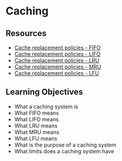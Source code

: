 # Caching

## Resources

* [Cache replacement policies - FIFO]()
* [Cache replacement policies - LIFO]()
* [Cache replacement policies - LRU]()
* [Cache replacement policies - MRU]()
* [Cache replacement policies - LFU]()

## Learning Objectives

* What a caching system is
* What FIFO means
* What LIFO means
* What LRU means
* What MRU means
* What LFU means
* What is the purpose of a caching system
* What limits does a caching system have

